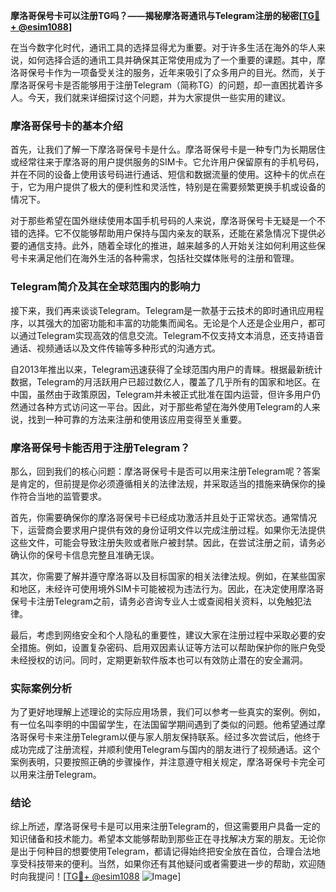 **摩洛哥保号卡可以注册TG吗？——揭秘摩洛哥通讯与Telegram注册的秘密[[TG💪+ @esim1088](https://t.me/s/esim1088)]**

在当今数字化时代，通讯工具的选择显得尤为重要。对于许多生活在海外的华人来说，如何选择合适的通讯工具并确保其正常使用成为了一个重要的课题。其中，摩洛哥保号卡作为一项备受关注的服务，近年来吸引了众多用户的目光。然而，关于摩洛哥保号卡是否能够用于注册Telegram（简称TG）的问题，却一直困扰着许多人。今天，我们就来详细探讨这个问题，并为大家提供一些实用的建议。

### 摩洛哥保号卡的基本介绍

首先，让我们了解一下摩洛哥保号卡是什么。摩洛哥保号卡是一种专门为长期居住或经常往来于摩洛哥的用户提供服务的SIM卡。它允许用户保留原有的手机号码，并在不同的设备上使用该号码进行通话、短信和数据流量的使用。这种卡的优点在于，它为用户提供了极大的便利性和灵活性，特别是在需要频繁更换手机或设备的情况下。

对于那些希望在国外继续使用本国手机号码的人来说，摩洛哥保号卡无疑是一个不错的选择。它不仅能够帮助用户保持与国内亲友的联系，还能在紧急情况下提供必要的通信支持。此外，随着全球化的推进，越来越多的人开始关注如何利用这些保号卡来满足他们在海外生活的各种需求，包括社交媒体账号的注册和管理。

### Telegram简介及其在全球范围内的影响力

接下来，我们再来谈谈Telegram。Telegram是一款基于云技术的即时通讯应用程序，以其强大的加密功能和丰富的功能集而闻名。无论是个人还是企业用户，都可以通过Telegram实现高效的信息交流。Telegram不仅支持文本消息，还支持语音通话、视频通话以及文件传输等多种形式的沟通方式。

自2013年推出以来，Telegram迅速获得了全球范围内用户的青睐。根据最新统计数据，Telegram的月活跃用户已超过数亿人，覆盖了几乎所有的国家和地区。在中国，虽然由于政策原因，Telegram并未被正式批准在国内运营，但许多用户仍然通过各种方式访问这一平台。因此，对于那些希望在海外使用Telegram的人来说，找到一种可靠的方法来注册和使用该应用变得至关重要。

### 摩洛哥保号卡能否用于注册Telegram？

那么，回到我们的核心问题：摩洛哥保号卡是否可以用来注册Telegram呢？答案是肯定的，但前提是你必须遵循相关的法律法规，并采取适当的措施来确保你的操作符合当地的监管要求。

首先，你需要确保你的摩洛哥保号卡已经成功激活并且处于正常状态。通常情况下，运营商会要求用户提供有效的身份证明文件以完成注册过程。如果你无法提供这些文件，可能会导致注册失败或者账户被封禁。因此，在尝试注册之前，请务必确认你的保号卡信息完整且准确无误。

其次，你需要了解并遵守摩洛哥以及目标国家的相关法律法规。例如，在某些国家和地区，未经许可使用境外SIM卡可能被视为违法行为。因此，在决定使用摩洛哥保号卡注册Telegram之前，请务必咨询专业人士或查阅相关资料，以免触犯法律。

最后，考虑到网络安全和个人隐私的重要性，建议大家在注册过程中采取必要的安全措施。例如，设置复杂密码、启用双因素认证等方法可以帮助保护你的账户免受未经授权的访问。同时，定期更新软件版本也可以有效防止潜在的安全漏洞。

### 实际案例分析

为了更好地理解上述理论的实际应用场景，我们可以参考一些真实的案例。例如，有一位名叫李明的中国留学生，在法国留学期间遇到了类似的问题。他希望通过摩洛哥保号卡来注册Telegram以便与家人朋友保持联系。经过多次尝试后，他终于成功完成了注册流程，并顺利使用Telegram与国内的朋友进行了视频通话。这个案例表明，只要按照正确的步骤操作，并注意遵守相关规定，摩洛哥保号卡完全可以用来注册Telegram。

### 结论

综上所述，摩洛哥保号卡是可以用来注册Telegram的，但这需要用户具备一定的知识储备和技术能力。希望本文能够帮助到那些正在寻找解决方案的朋友。无论你是出于何种目的想要使用Telegram，都请记得始终把安全放在首位，合理合法地享受科技带来的便利。当然，如果你还有其他疑问或者需要进一步的帮助，欢迎随时向我提问！[[TG💪+ @esim1088](https://t.me/s/esim1088) ![Image](https://i.postimg.cc/4NQfJmqS/Snipaste-2025-05-13-00-14-12.png)]